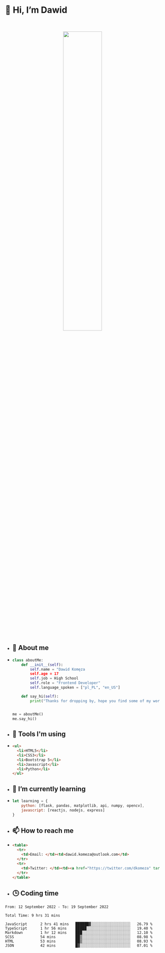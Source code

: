 <h1>👋 Hi, I’m Dawid</h1>
<p align="center">
   <br>
   <br>
   <img src="https://user-images.githubusercontent.com/106035813/169717090-b330e670-ddca-48c9-8b2d-2290dfb78111.png" width="50%">
   <br>
   <br>
</p>



- <h2>💁 About me</h2>
- ```Python
  class aboutMe:
      def __init__(self):
          self.name = "Dawid Komęza
          self.age = 17
          self.job = High School
          self.role = "Frontend Developer"
          self.language_spoken = ["pl_PL", "en_US"]

      def say_hi(self):
          print("Thanks for dropping by, hope you find some of my work interesting.")


  me = aboutMe()
  me.say_hi()
  ```
  
- <h2>🔨 Tools I'm using</h2>
- ```html
  <ul>
    <li>HTML5</li>
    <li>CSS3</li>
    <li>Bootstrap 5</li>
    <li>Javascript</li>
    <li>Python</li>
  </ul>
  
- <h2>🌱 I’m currently learning</h2>
- ```javascript
  let learning = {
      python: [flask, pandas, matplotlib, api, numpy, opencv],
      javascript: [reactjs, nodejs, express]
  }
  ```
  
- <h2>📫 How to reach me</h2>
- ```html
  <table>
    <tr>
      <td>Email: </td><td>dawid.komeza@outlook.com</td>
    </tr>
    <tr>
      <td>Twitter: </td><td><a href="https://twitter.com/dkomeza" target="_blank">@dkomeza</a></td>
    </tr>
  </table>
  
- <h2>🕒 Coding time</h2>
<!--START_SECTION:waka-->

```text
From: 12 September 2022 - To: 19 September 2022

Total Time: 9 hrs 31 mins

JavaScript      2 hrs 41 mins   ██████▓░░░░░░░░░░░░░░░░░░   26.79 %
TypeScript      1 hr 56 mins    █████░░░░░░░░░░░░░░░░░░░░   19.40 %
Markdown        1 hr 12 mins    ███░░░░░░░░░░░░░░░░░░░░░░   12.10 %
SCSS            54 mins         ██▒░░░░░░░░░░░░░░░░░░░░░░   08.98 %
HTML            53 mins         ██▒░░░░░░░░░░░░░░░░░░░░░░   08.93 %
JSON            42 mins         █▓░░░░░░░░░░░░░░░░░░░░░░░   07.01 %
```

<!--END_SECTION:waka-->
